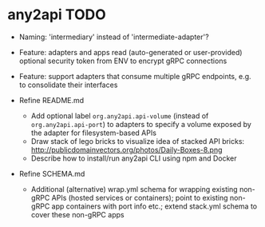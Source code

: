 # any2api TODO

* Naming: 'intermediary' instead of 'intermediate-adapter'?

* Feature: adapters and apps read (auto-generated or user-provided) optional security token from ENV to encrypt gRPC connections

* Feature: support adapters that consume multiple gRPC endpoints, e.g. to consolidate their interfaces

* Refine README.md
  * Add optional label `org.any2api.api-volume` (instead of `org.any2api.api-port`) to adapters to specify a volume exposed by the adapter for filesystem-based APIs
  * Draw stack of lego bricks to visualize idea of stacked API bricks: http://publicdomainvectors.org/photos/Daily-Boxes-8.png
  * Describe how to install/run any2api CLI using npm and Docker

* Refine SCHEMA.md
  * Additional (alternative) wrap.yml schema for wrapping existing non-gRPC APIs (hosted services or containers); point to existing non-gRPC app containers with port info etc.; extend stack.yml schema to cover these non-gRPC apps
